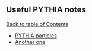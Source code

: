 ## Useful PYTHIA notes
[Back to table of Contents](../README.md)

- [PYTHIA particles](https://pythia.org/latest-manual/ParticleProperties.html)
- [Another one](https://pythia.org/latest-doxygen/classPythia8_1_1Particle.html)
